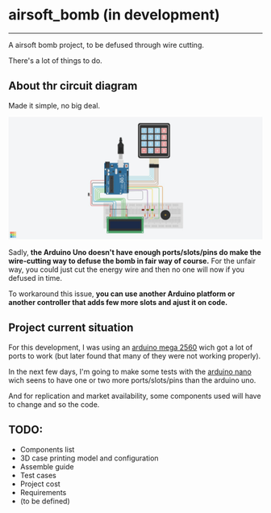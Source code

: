 # airsoft_bomb (in development)
---
A airsoft bomb project, to be defused through wire cutting.

There's a lot of things to do.

## About thr circuit diagram

Made it simple, no big deal.

![circuit-diagram](/images/diagram.jpeg)

Sadly, **the Arduino Uno doesn't have enough ports/slots/pins do make the wire-cutting way to defuse the bomb in fair way of course.** For the unfair way, you could just cut the energy wire and then no one will now if you defused in time.

To workaround this issue, **you can use another Arduino platform or another controller that adds few more slots and ajust it on code.** 

## Project current situation

For this development, I was using an [arduino mega 2560](https://www.google.com/url?sa=i&url=https%3A%2F%2Fwww.embarcados.com.br%2Farduino-mega-2560%2F&psig=AOvVaw02J97F3FZZOOFx3KxrEvSM&ust=1647964911499000&source=images&cd=vfe&ved=0CAsQjRxqFwoTCLDZ4erJ1_YCFQAAAAAdAAAAABAG) wich got a lot of ports to work (but later found that many of they were not working properly).

In the next few days, I'm going to make some tests with the [arduino nano](https://www.google.com/url?sa=i&url=https%3A%2F%2Fwww.robocore.net%2Fplaca-arduino%2Fplaca-nano-v3-com-cabo-usb-para-arduino&psig=AOvVaw2JEEym1v1zYe1reBIJkYZS&ust=1647964989668000&source=images&cd=vfe&ved=0CAsQjRxqFwoTCNinl5DK1_YCFQAAAAAdAAAAABAF) wich seens to have one or two more ports/slots/pins than the arduino uno.

And for replication and market availability, some components used will have to change and so the code.

## TODO:
- Components list
- 3D case printing model and configuration
- Assemble guide
- Test cases
- Project cost
- Requirements
- (to be defined)
